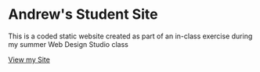 # Andrew's Student Site

This is a coded static website created as part of an in-class exercise during my summer Web Design Studio class

[View my Site](https://iolaniandrew.github.io/)
 